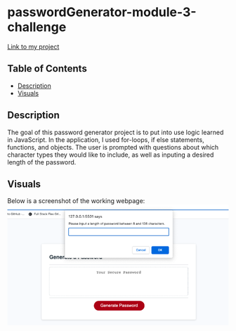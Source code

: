 # passwordGenerator-module-3-challenge
[Link to my project](https://kassrojas.github.io/passwordGenerator-module-3-challenge/)

## Table of Contents
- [Description](#description)
- [Visuals](#visuals)

## Description
The goal of this password generator project is to put into use logic learned in JavaScript. In the application, I used for-loops, if else statements, functions, and objects. The user is prompted with questions about which character types they would like to include, as well as inputing a desired length of the password. 

## Visuals
Below is a screenshot of the working webpage:
![Webpage Screenshot](images/passgenerator.png)